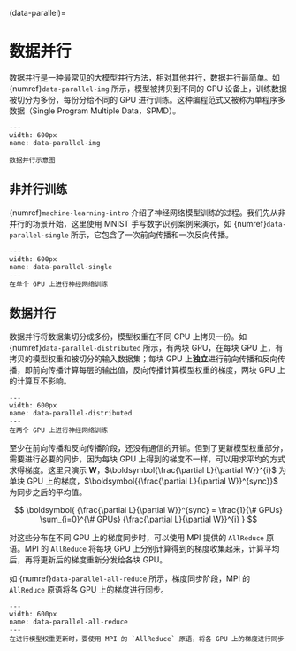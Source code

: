 (data-parallel)=
# 数据并行

数据并行是一种最常见的大模型并行方法，相对其他并行，数据并行最简单。如 {numref}`data-parallel-img` 所示，模型被拷贝到不同的 GPU 设备上，训练数据被切分为多份，每份分给不同的 GPU 进行训练。这种编程范式又被称为单程序多数据（Single Program Multiple Data，SPMD）。

```{figure} ../img/ch-mpi-large-model/data-parallel.svg
---
width: 600px
name: data-parallel-img
---
数据并行示意图
```

## 非并行训练

{numref}`machine-learning-intro` 介绍了神经网络模型训练的过程。我们先从非并行的场景开始，这里使用 MNIST 手写数字识别案例来演示，如 {numref}`data-parallel-single` 所示，它包含了一次前向传播和一次反向传播。

```{figure} ../img/ch-mpi-large-model/data-parallel-single.svg
---
width: 600px
name: data-parallel-single
---
在单个 GPU 上进行神经网络训练
```

## 数据并行

数据并行将数据集切分成多份，模型权重在不同 GPU 上拷贝一份。如 {numref}`data-parallel-distributed` 所示，有两块 GPU，在每块 GPU 上，有拷贝的模型权重和被切分的输入数据集；每块 GPU 上**独立**进行前向传播和反向传播，即前向传播计算每层的输出值，反向传播计算模型权重的梯度，两块 GPU 上的计算互不影响。


```{figure} ../img/ch-mpi-large-model/data-parallel-distributed.svg
---
width: 600px
name: data-parallel-distributed
---
在两个 GPU 上进行神经网络训练
```

至少在前向传播和反向传播阶段，还没有通信的开销。但到了更新模型权重部分，需要进行必要的同步，因为每块 GPU 上得到的梯度不一样，可以用求平均的方式求得梯度。这里只演示 $\boldsymbol{W}$，$\boldsymbol{\frac{\partial L}{\partial W}}^{i}$ 为单块 GPU 上的梯度，$\boldsymbol{{\frac{\partial L}{\partial W}}^{sync}}$ 为同步之后的平均值。

$$
\boldsymbol{
    {\frac{\partial L}{\partial W}}^{sync} = \frac{1}{\# GPUs} \sum_{i=0}^{\# GPUs} {\frac{\partial L}{\partial W}}^{i}
}
$$

对这些分布在不同 GPU 上的梯度同步时，可以使用 MPI 提供的 `AllReduce` 原语。MPI 的 `AllReduce` 将每块 GPU 上分别计算得到的梯度收集起来，计算平均后，再将更新后的梯度重新分发给各块 GPU。

如 {numref}`data-parallel-all-reduce` 所示，梯度同步阶段，MPI 的 `AllReduce` 原语将各 GPU 上的梯度进行同步。

```{figure} ../img/ch-mpi-large-model/data-parallel-all-reduce.svg
---
width: 600px
name: data-parallel-all-reduce
---
在进行模型权重更新时，要使用 MPI 的 `AllReduce` 原语，将各 GPU 上的梯度进行同步
```
